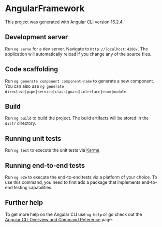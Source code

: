 # AngularFramework
This project was generated with [Angular CLI](https://github.com/angular/angular-cli) version 16.2.4.
## Development server

Run `ng serve` for a dev server. Navigate to `http://localhost:4200/`. The application will automatically reload if you change any of the source files.
## Code scaffolding
 
Run `ng generate component component-name` to generate a new component. You can also use `ng generate directive|pipe|service|class|guard|interface|enum|module`.
## Build
Run `ng build` to build the project. The build artifacts will be stored in the `dist/` directory.
## Running unit tests
Run `ng test` to execute the unit tests via [Karma](https://karma-runner.github.io).

## Running end-to-end tests

Run `ng e2e` to execute the end-to-end tests via a platform of your choice. To use this command, you need to first add a package that implements end-to-end testing capabilities.
## Further help
To get more help on the Angular CLI use `ng help` or go check out the [Angular CLI Overview and Command Reference](https://angular.io/cli) page.
